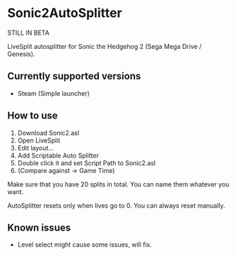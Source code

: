 # Sonic2AutoSplitter

STILL IN BETA

LiveSplit autosplitter for Sonic the Hedgehog 2 (Sega Mega Drive / Genesis).





## Currently supported versions
- Steam (Simple launcher)

## How to use

1. Download Sonic2.asl
2. Open LiveSplit
3. Edit layout...
4. Add Scriptable Auto Splitter
5. Double click it and set Script Path to Sonic2.asl
6. (Compare against -> Game Time)

Make sure that you have 20 splits in total. You can name them whatever you want.

AutoSplitter resets only when lives go to 0. You can always reset manually.

## Known issues

- Level select might cause some issues, will fix.

